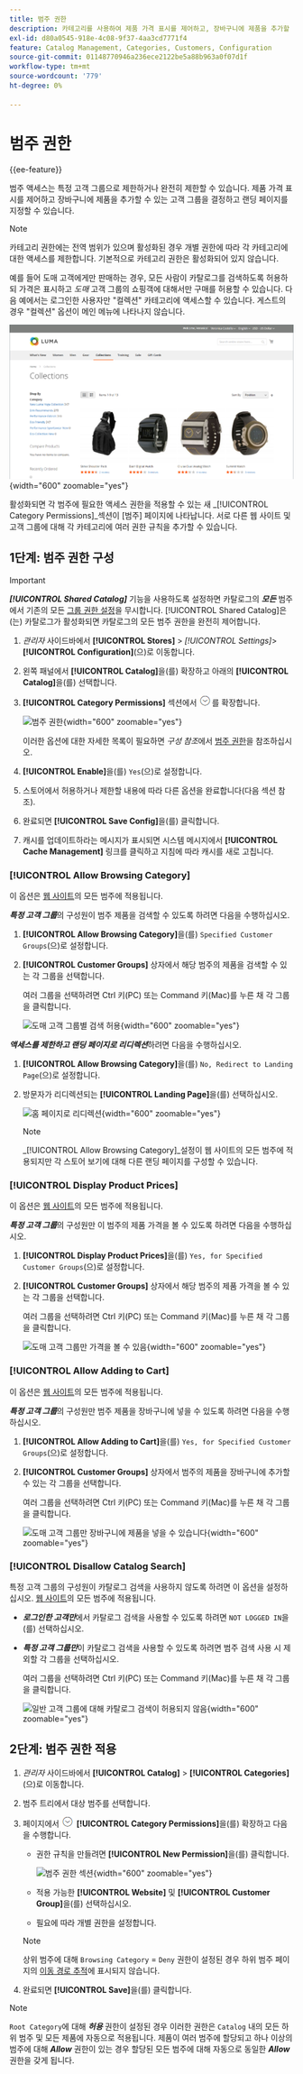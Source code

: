 ```yaml
---
title: 범주 권한
description: 카테고리를 사용하여 제품 가격 표시를 제어하고, 장바구니에 제품을 추가할 수 있는 고객 그룹을 결정하고 랜딩 페이지를 지정하는 방법을 알아봅니다.
exl-id: d80a0545-918e-4c08-9f37-4aa3cd7771f4
feature: Catalog Management, Categories, Customers, Configuration
source-git-commit: 01148770946a236ece2122be5a88b963a0f07d1f
workflow-type: tm+mt
source-wordcount: '779'
ht-degree: 0%

---
```


# 범주 권한

{{ee-feature}}

범주 액세스는 특정 고객 그룹으로 제한하거나 완전히 제한할 수 있습니다. 제품 가격 표시를 제어하고 장바구니에 제품을 추가할 수 있는 고객 그룹을 결정하고 랜딩 페이지를 지정할 수 있습니다.

>[!NOTE]
>
>카테고리 권한에는 전역 범위가 있으며 활성화된 경우 개별 권한에 따라 각 카테고리에 대한 액세스를 제한합니다. 기본적으로 카테고리 권한은 활성화되어 있지 않습니다.

예를 들어 도매 고객에게만 판매하는 경우, 모든 사람이 카탈로그를 검색하도록 허용하되 가격은 표시하고 _도매_ 고객 그룹의 쇼핑객에 대해서만 구매를 허용할 수 있습니다. 다음 예에서는 로그인한 사용자만 &quot;컬렉션&quot; 카테고리에 액세스할 수 있습니다. 게스트의 경우 &quot;컬렉션&quot; 옵션이 메인 메뉴에 나타나지 않습니다.

![로그인한 사용자에게 &quot;컬렉션&quot; 범주 표시](./assets/storefront-category-permissions-logged-in.png){width="600" zoomable="yes"}

활성화되면 각 범주에 필요한 액세스 권한을 적용할 수 있는 새 _[!UICONTROL Category Permissions]_섹션이 [범주] 페이지에 나타납니다. 서로 다른 웹 사이트 및 고객 그룹에 대해 각 카테고리에 여러 권한 규칙을 추가할 수 있습니다.

## 1단계: 범주 권한 구성

>[!IMPORTANT]
>
>**_[!UICONTROL Shared Catalog]_** 기능을 사용하도록 설정하면 카탈로그의 **_모든_** 범주에서 기존의 모든 [그룹 권한 설정](../configuration-reference/catalog/catalog.md#category-permissions)을 무시합니다. [!UICONTROL Shared Catalog]은(는) 카탈로그가 활성화되면 카탈로그의 모든 범주 권한을 완전히 제어합니다.

1. _관리자_ 사이드바에서 **[!UICONTROL Stores]** > _[!UICONTROL Settings]_>**[!UICONTROL Configuration]**(으)로 이동합니다.

1. 왼쪽 패널에서 **[!UICONTROL Catalog]**&#x200B;을(를) 확장하고 아래의 **[!UICONTROL Catalog]**&#x200B;을(를) 선택합니다.

1. **[!UICONTROL Category Permissions]** 섹션에서 ![확장 선택기](../assets/icon-display-expand.png)를 확장합니다.

   ![범주 권한](../configuration-reference/catalog/assets/catalog-category-permissions.png){width="600" zoomable="yes"}

   이러한 옵션에 대한 자세한 목록이 필요하면 _구성 참조_&#x200B;에서 [범주 권한](../configuration-reference/catalog/catalog.md#category-permissions)을 참조하십시오.

1. **[!UICONTROL Enable]**&#x200B;을(를) `Yes`(으)로 설정합니다.

1. 스토어에서 허용하거나 제한할 내용에 따라 다른 옵션을 완료합니다(다음 섹션 참조).

1. 완료되면 **[!UICONTROL Save Config]**&#x200B;을(를) 클릭합니다.

1. 캐시를 업데이트하라는 메시지가 표시되면 시스템 메시지에서 **[!UICONTROL Cache Management]** 링크를 클릭하고 지침에 따라 캐시를 새로 고칩니다.

### [!UICONTROL Allow Browsing Category]

이 옵션은 [웹 사이트](../getting-started/websites-stores-views.md)의 모든 범주에 적용됩니다.

**_특정 고객 그룹_**&#x200B;의 구성원이 범주 제품을 검색할 수 있도록 하려면 다음을 수행하십시오.

1. **[!UICONTROL Allow Browsing Category]**&#x200B;을(를) `Specified Customer Groups`(으)로 설정합니다.

1. **[!UICONTROL Customer Groups]** 상자에서 해당 범주의 제품을 검색할 수 있는 각 그룹을 선택합니다.

   여러 그룹을 선택하려면 Ctrl 키(PC) 또는 Command 키(Mac)를 누른 채 각 그룹을 클릭합니다.

   ![도매 고객 그룹별 검색 허용](./assets/category-permissions-allow-browsing-customer-groups.png){width="600" zoomable="yes"}

**_액세스를 제한하고 랜딩 페이지로 리디렉션_**&#x200B;하려면 다음을 수행하십시오.

1. **[!UICONTROL Allow Browsing Category]**&#x200B;을(를) `No, Redirect to Landing Page`(으)로 설정합니다.

1. 방문자가 리디렉션되는 **[!UICONTROL Landing Page]**&#x200B;을(를) 선택하십시오.

   ![홈 페이지로 리디렉션](./assets/category-permissions-browse-category-landing-page.png){width="600" zoomable="yes"}

   >[!NOTE]
   >
   >_[!UICONTROL Allow Browsing Category]_설정이 웹 사이트의 모든 범주에 적용되지만 각 스토어 보기에 대해 다른 랜딩 페이지를 구성할 수 있습니다.

### [!UICONTROL Display Product Prices]

이 옵션은 [웹 사이트](../getting-started/websites-stores-views.md)의 모든 범주에 적용됩니다.

**_특정 고객 그룹_**&#x200B;의 구성원만 이 범주의 제품 가격을 볼 수 있도록 하려면 다음을 수행하십시오.

1. **[!UICONTROL Display Product Prices]**&#x200B;을(를) `Yes, for Specified Customer Groups`(으)로 설정합니다.

1. **[!UICONTROL Customer Groups]** 상자에서 해당 범주의 제품 가격을 볼 수 있는 각 그룹을 선택합니다.

   여러 그룹을 선택하려면 Ctrl 키(PC) 또는 Command 키(Mac)를 누른 채 각 그룹을 클릭합니다.

   ![도매 고객 그룹만 가격을 볼 수 있음](./assets/category-permissions-price-customer-groups.png){width="600" zoomable="yes"}

### [!UICONTROL Allow Adding to Cart]

이 옵션은 [웹 사이트](../getting-started/websites-stores-views.md)의 모든 범주에 적용됩니다.

**_특정 고객 그룹_**&#x200B;의 구성원만 범주 제품을 장바구니에 넣을 수 있도록 하려면 다음을 수행하십시오.

1. **[!UICONTROL Allow Adding to Cart]**&#x200B;을(를) `Yes, for Specified Customer Groups`(으)로 설정합니다.

1. **[!UICONTROL Customer Groups]** 상자에서 범주의 제품을 장바구니에 추가할 수 있는 각 그룹을 선택합니다.

   여러 그룹을 선택하려면 Ctrl 키(PC) 또는 Command 키(Mac)를 누른 채 각 그룹을 클릭합니다.

   ![도매 고객 그룹만 장바구니에 제품을 넣을 수 있습니다](./assets/category-permissions-cart-customer-groups.png){width="600" zoomable="yes"}

### [!UICONTROL Disallow Catalog Search]

특정 고객 그룹의 구성원이 카탈로그 검색을 사용하지 않도록 하려면 이 옵션을 설정하십시오. [웹 사이트](../getting-started/websites-stores-views.md)의 모든 범주에 적용됩니다.

- **_로그인한 고객만_**&#x200B;에서 카탈로그 검색을 사용할 수 있도록 하려면 `NOT LOGGED IN`을(를) 선택하십시오.

- **_특정 고객 그룹만_**&#x200B;이 카탈로그 검색을 사용할 수 있도록 하려면 범주 검색 사용 시 제외할 각 그룹을 선택하십시오.

  여러 그룹을 선택하려면 Ctrl 키(PC) 또는 Command 키(Mac)를 누른 채 각 그룹을 클릭합니다.

  ![일반 고객 그룹에 대해 카탈로그 검색이 허용되지 않음](./assets/category-permissions-disallow-category-search.png){width="600" zoomable="yes"}

## 2단계: 범주 권한 적용

1. _관리자_ 사이드바에서 **[!UICONTROL Catalog]** > **[!UICONTROL Categories]**(으)로 이동합니다.

1. 범주 트리에서 대상 범주를 선택합니다.

1. 페이지에서 ![확장 선택기](../assets/icon-display-expand.png) **[!UICONTROL Category Permissions]**&#x200B;을(를) 확장하고 다음을 수행합니다.

   - 권한 규칙을 만들려면 **[!UICONTROL New Permission]**&#x200B;을(를) 클릭합니다.

     ![범주 권한 섹션](./assets/category-permissions-section-admin.png){width="600" zoomable="yes"}

   - 적용 가능한 **[!UICONTROL Website]** 및 **[!UICONTROL Customer Group]**&#x200B;을(를) 선택하십시오.

   - 필요에 따라 개별 권한을 설정합니다.

   >[!NOTE]
   >
   >상위 범주에 대해 `Browsing Category` = `Deny` 권한이 설정된 경우 하위 범주 페이지의 [이동 경로 추적](navigation-breadcrumb-trail.md)에 표시되지 않습니다.

1. 완료되면 **[!UICONTROL Save]**&#x200B;을(를) 클릭합니다.

>[!NOTE]
>
>`Root Category`에 대해 **_허용_** 권한이 설정된 경우 이러한 권한은 `Catalog` 내의 모든 하위 범주 및 모든 제품에 자동으로 적용됩니다. 제품이 여러 범주에 할당되고 하나 이상의 범주에 대해 **_Allow_** 권한이 있는 경우 할당된 모든 범주에 대해 자동으로 동일한 **_Allow_** 권한을 갖게 됩니다.

